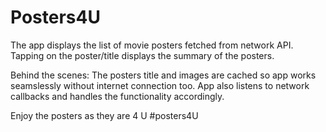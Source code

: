 # Posters4U

The app displays the list of movie posters fetched from network API.
Tapping on the poster/title displays the summary of the posters.

Behind the scenes:
The posters title and images are cached so app works seamslessly without internet connection too.
App also listens to network callbacks and handles the functionality accordingly.

Enjoy the posters as they are 4 U #posters4U
